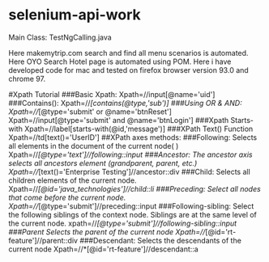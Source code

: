 # selenium-api-work
Main Class: TestNgCalling.java

Here makemytrip.com search and find all menu scenarios is automated.
Here OYO Search Hotel page is automated using POM.
Here i have developed code for mac and tested on firefox browser version 93.0 and chrome 97. 


#Xpath Tutorial
###Basic Xpath:
Xpath=//input[@name='uid']
###Contains():
	Xpath=//*[contains(@type,'sub')]
###Using OR & AND:
	Xpath=//*[@type='submit' or @name='btnReset']
    Xpath=//input[@type='submit' and @name='btnLogin']
###Xpath Starts-with
	Xpath=//label[starts-with(@id,'message')]
###XPath Text() Function
	Xpath=//td[text()='UserID']
##XPath axes methods:
###Following:
    Selects all elements in the document of the current node( )
    Xpath=//*[@type='text']//following::input
###Ancestor:
	The ancestor axis selects all ancestors element (grandparent, parent, etc.)
	Xpath=//*[text()='Enterprise Testing']//ancestor::div
###Child:
	Selects all children elements of the current node.
	Xpath=//*[@id='java_technologies']//child::li
###Preceding:
	Select all nodes that come before the current node.
	Xpath=//*[@type='submit']//preceding::input 
###Following-sibling:
	Select the following siblings of the context node. Siblings are at the same level of the current node.
	xpath=//*[@type='submit']//following-sibling::input
###Parent
    Selects the parent of the current node
    Xpath=//*[@id='rt-feature']//parent::div
###Descendant:
    Selects the descendants of the current node
    Xpath=//*[@id='rt-feature']//descendant::a
 

